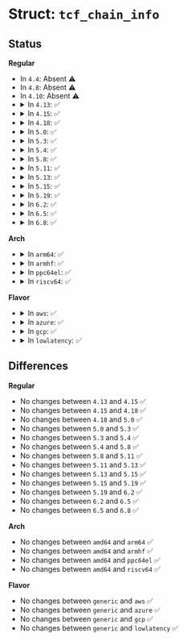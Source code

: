 # Struct: <code>tcf_chain_info</code>

## Status
<b>Regular</b>
<ul>
<li>
In <code>4.4</code>: Absent ⚠️
</li>
<li>
In <code>4.8</code>: Absent ⚠️
</li>
<li>
In <code>4.10</code>: Absent ⚠️
</li>
<li>
<details>
<summary>In <code>4.13</code>: ✅</summary>

```c
struct tcf_chain_info {
    struct tcf_proto **pprev;
    struct tcf_proto *next;
};
```
</details>
</li>
<li>
<details>
<summary>In <code>4.15</code>: ✅</summary>

```c
struct tcf_chain_info {
    struct tcf_proto **pprev;
    struct tcf_proto *next;
};
```
</details>
</li>
<li>
<details>
<summary>In <code>4.18</code>: ✅</summary>

```c
struct tcf_chain_info {
    struct tcf_proto **pprev;
    struct tcf_proto *next;
};
```
</details>
</li>
<li>
<details>
<summary>In <code>5.0</code>: ✅</summary>

```c
struct tcf_chain_info {
    struct tcf_proto **pprev;
    struct tcf_proto *next;
};
```
</details>
</li>
<li>
<details>
<summary>In <code>5.3</code>: ✅</summary>

```c
struct tcf_chain_info {
    struct tcf_proto **pprev;
    struct tcf_proto *next;
};
```
</details>
</li>
<li>
<details>
<summary>In <code>5.4</code>: ✅</summary>

```c
struct tcf_chain_info {
    struct tcf_proto **pprev;
    struct tcf_proto *next;
};
```
</details>
</li>
<li>
<details>
<summary>In <code>5.8</code>: ✅</summary>

```c
struct tcf_chain_info {
    struct tcf_proto **pprev;
    struct tcf_proto *next;
};
```
</details>
</li>
<li>
<details>
<summary>In <code>5.11</code>: ✅</summary>

```c
struct tcf_chain_info {
    struct tcf_proto **pprev;
    struct tcf_proto *next;
};
```
</details>
</li>
<li>
<details>
<summary>In <code>5.13</code>: ✅</summary>

```c
struct tcf_chain_info {
    struct tcf_proto **pprev;
    struct tcf_proto *next;
};
```
</details>
</li>
<li>
<details>
<summary>In <code>5.15</code>: ✅</summary>

```c
struct tcf_chain_info {
    struct tcf_proto **pprev;
    struct tcf_proto *next;
};
```
</details>
</li>
<li>
<details>
<summary>In <code>5.19</code>: ✅</summary>

```c
struct tcf_chain_info {
    struct tcf_proto **pprev;
    struct tcf_proto *next;
};
```
</details>
</li>
<li>
<details>
<summary>In <code>6.2</code>: ✅</summary>

```c
struct tcf_chain_info {
    struct tcf_proto **pprev;
    struct tcf_proto *next;
};
```
</details>
</li>
<li>
<details>
<summary>In <code>6.5</code>: ✅</summary>

```c
struct tcf_chain_info {
    struct tcf_proto **pprev;
    struct tcf_proto *next;
};
```
</details>
</li>
<li>
<details>
<summary>In <code>6.8</code>: ✅</summary>

```c
struct tcf_chain_info {
    struct tcf_proto **pprev;
    struct tcf_proto *next;
};
```
</details>
</li>
</ul>
<b>Arch</b>
<ul>
<li>
<details>
<summary>In <code>arm64</code>: ✅</summary>

```c
struct tcf_chain_info {
    struct tcf_proto **pprev;
    struct tcf_proto *next;
};
```
</details>
</li>
<li>
<details>
<summary>In <code>armhf</code>: ✅</summary>

```c
struct tcf_chain_info {
    struct tcf_proto **pprev;
    struct tcf_proto *next;
};
```
</details>
</li>
<li>
<details>
<summary>In <code>ppc64el</code>: ✅</summary>

```c
struct tcf_chain_info {
    struct tcf_proto **pprev;
    struct tcf_proto *next;
};
```
</details>
</li>
<li>
<details>
<summary>In <code>riscv64</code>: ✅</summary>

```c
struct tcf_chain_info {
    struct tcf_proto **pprev;
    struct tcf_proto *next;
};
```
</details>
</li>
</ul>
<b>Flavor</b>
<ul>
<li>
<details>
<summary>In <code>aws</code>: ✅</summary>

```c
struct tcf_chain_info {
    struct tcf_proto **pprev;
    struct tcf_proto *next;
};
```
</details>
</li>
<li>
<details>
<summary>In <code>azure</code>: ✅</summary>

```c
struct tcf_chain_info {
    struct tcf_proto **pprev;
    struct tcf_proto *next;
};
```
</details>
</li>
<li>
<details>
<summary>In <code>gcp</code>: ✅</summary>

```c
struct tcf_chain_info {
    struct tcf_proto **pprev;
    struct tcf_proto *next;
};
```
</details>
</li>
<li>
<details>
<summary>In <code>lowlatency</code>: ✅</summary>

```c
struct tcf_chain_info {
    struct tcf_proto **pprev;
    struct tcf_proto *next;
};
```
</details>
</li>
</ul>

## Differences
<b>Regular</b>
<ul>
<li>
No changes between <code>4.13</code> and <code>4.15</code> ✅
</li>
<li>
No changes between <code>4.15</code> and <code>4.18</code> ✅
</li>
<li>
No changes between <code>4.18</code> and <code>5.0</code> ✅
</li>
<li>
No changes between <code>5.0</code> and <code>5.3</code> ✅
</li>
<li>
No changes between <code>5.3</code> and <code>5.4</code> ✅
</li>
<li>
No changes between <code>5.4</code> and <code>5.8</code> ✅
</li>
<li>
No changes between <code>5.8</code> and <code>5.11</code> ✅
</li>
<li>
No changes between <code>5.11</code> and <code>5.13</code> ✅
</li>
<li>
No changes between <code>5.13</code> and <code>5.15</code> ✅
</li>
<li>
No changes between <code>5.15</code> and <code>5.19</code> ✅
</li>
<li>
No changes between <code>5.19</code> and <code>6.2</code> ✅
</li>
<li>
No changes between <code>6.2</code> and <code>6.5</code> ✅
</li>
<li>
No changes between <code>6.5</code> and <code>6.8</code> ✅
</li>
</ul>
<b>Arch</b>
<ul>
<li>
No changes between <code>amd64</code> and <code>arm64</code> ✅
</li>
<li>
No changes between <code>amd64</code> and <code>armhf</code> ✅
</li>
<li>
No changes between <code>amd64</code> and <code>ppc64el</code> ✅
</li>
<li>
No changes between <code>amd64</code> and <code>riscv64</code> ✅
</li>
</ul>
<b>Flavor</b>
<ul>
<li>
No changes between <code>generic</code> and <code>aws</code> ✅
</li>
<li>
No changes between <code>generic</code> and <code>azure</code> ✅
</li>
<li>
No changes between <code>generic</code> and <code>gcp</code> ✅
</li>
<li>
No changes between <code>generic</code> and <code>lowlatency</code> ✅
</li>
</ul>
